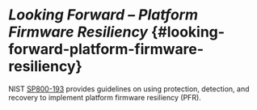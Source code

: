 # _Looking Forward – Platform Firmware Resiliency_ {#looking-forward-platform-firmware-resiliency}

NIST [SP800-193](https://nvlpubs.nist.gov/nistpubs/SpecialPublications/NIST.SP.800-193.pdf) provides guidelines on using protection, detection, and recovery to implement platform firmware resiliency (PFR).
